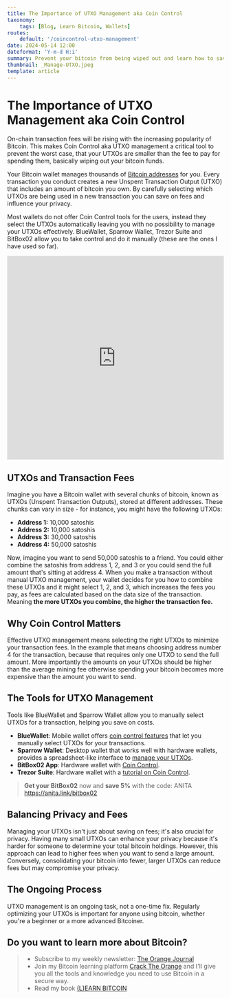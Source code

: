 ```yaml
---
title: The Importance of UTXO Management aka Coin Control
taxonomy:
    tags: [Blog, Learn Bitcoin, Wallets]
routes:
    default: '/coincontrol-utxo-management'
date: 2024-05-14 12:00
dateformat: 'Y-m-d H:i'
summary: Prevent your bitcoin from being wiped out and learn how to save on fees with Coin Control aka UTXO management.
thumbnail: _Manage-UTXO.jpeg
template: article
---
```


# The Importance of UTXO Management aka Coin Control
 
On-chain transaction fees will be rising with the increasing popularity of Bitcoin. This makes Coin Control aka UTXO management a critical tool to prevent the worst case, that your UTXOs are smaller than the fee to pay for spending them, basically wiping out your bitcoin funds.

Your Bitcoin wallet manages thousands of [Bitcoin addresses](https://anitaposch.com/bitcoin-address-formats) for you. Every transaction you conduct creates a new Unspent Transaction Output (UTXO) that includes an amount of bitcoin you own. By carefully selecting which UTXOs are being used in a new transaction you can save on fees and influence your privacy. 

Most wallets do not offer Coin Control tools for the users, instead they select the UTXOs automatically leaving you with no possibility to manage your UTXOs effectively. BlueWallet, Sparrow Wallet, Trezor Suite and BitBox02 allow you to take control and do it manually (these are the ones I have used so far). 

<iframe width="100%" height="473" src="https://www.youtube.com/embed/whfUJw1Usko" title="YouTube video player" frameborder="0" allow="accelerometer; autoplay; clipboard-write; encrypted-media; gyroscope; picture-in-picture; web-share" allowfullscreen></iframe>

## UTXOs and Transaction Fees
Imagine you have a Bitcoin wallet with several chunks of bitcoin, known as UTXOs (Unspent Transaction Outputs), stored at different addresses. These chunks can vary in size - for instance, you might have the following UTXOs: 

* **Address 1:** 10,000 satoshis
* **Address 2:** 10,000 satoshis
* **Address 3:** 30,000 satoshis
* **Address 4:** 50,000 satoshis

Now, imagine you want to send 50,000 satoshis to a friend. You could either combine the satoshis from address 1, 2, and 3 or you could send the full amount that's sitting at address 4. When you make a transaction without manual UTXO management, your wallet decides for you how to combine these UTXOs and it might select 1, 2, and 3, which increases the fees you pay, as fees are calculated based on the data size of the transaction. Meaning **the more UTXOs you combine, the higher the transaction fee.**

## Why Coin Control Matters
Effective UTXO management means selecting the right UTXOs to minimize your transaction fees. In the example that means choosing address number 4 for the transaction, because that requires only one UTXO to send the full amount. More importantly the amounts on your UTXOs should be higher than the average mining fee otherwise spending your bitcoin becomes more expensive than the amount you want to send. 

## The Tools for UTXO Management
Tools like BlueWallet and Sparrow Wallet allow you to manually select UTXOs for a transaction, helping you save on costs.

* **BlueWallet**: Mobile wallet offers [coin control features](https://bluewallet.io/features/) that let you manually select UTXOs for your transactions. 
* **Sparrow Wallet**: Desktop wallet that works well with hardware wallets, provides a spreadsheet-like interface to [manage your UTXOs](https://sparrowwallet.com/features/).
* **BitBox02 App**: Hardware wallet with [Coin Control](https://shiftcrypto.support/help/en-us/14-privacy/31-how-to-use-coin-control/).
* **Trezor Suite**: Hardware wallet with a [tutorial on Coin Control](https://trezor.io/learn/a/coin-control-in-trezor-suite).

> **Get your BitBox02** now and **save 5%** with the code: ANITA https://anita.link/bitbox02

## Balancing Privacy and Fees
Managing your UTXOs isn't just about saving on fees; it's also crucial for privacy. Having many small UTXOs can enhance your privacy because it's harder for someone to determine your total bitcoin holdings. However, this approach can lead to higher fees when you want to send a large amount. Conversely, consolidating your bitcoin into fewer, larger UTXOs can reduce fees but may compromise your privacy.

## The Ongoing Process
UTXO management is an ongoing task, not a one-time fix. Regularly optimizing your UTXOs is important for anyone using bitcoin, whether you're a beginner or a more advanced Bitcoiner.

## Do you want to learn more about Bitcoin? 

> * Subscribe to my weekly newsletter: [The Orange Journal](https://anita.link/news)
> * Join my Bitcoin learning platform [Crack The Orange](https://cracktheorange.com) and I'll give you all the tools and knowledge you need to use Bitcoin in a secure way.
> * Read my book [(L)EARN BITCOIN](https://learnbitcoin.link/)


